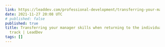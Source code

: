 ```yaml
---
link: https://leaddev.com/professional-development/transferring-your-manager-skills-when-returning-individual-contributor
date: 2021-11-27 20:08 UTC
# published: false
published: true
title: Transferring your manager skills when returning to the individual contributor
  track | LeadDev
tags: []
---
```



